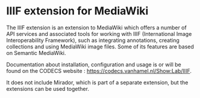 # IIIF extension for MediaWiki

The IIIF extension is an extension to MediaWiki which offers a number of API services and associated tools for working with IIIF (International Image Interoperability Framework), such as integrating annotations, creating collections and using MediaWiki image files. Some of its features are based on Semantic MediaWiki.

Documentation about installation, configuration and usage is or will be found on the CODECS website : https://codecs.vanhamel.nl/Show:Lab/IIIF. 

It does not include Mirador, which is part of a separate extension, but the extensions can be used together. 
